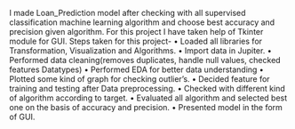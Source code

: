 I made  Loan_Prediction model after checking with all supervised classification machine learning algorithm and choose best accuracy and precision given algorithm. 
For this project I have taken help of Tkinter module for GUI.
Steps taken for this project-
•	Loaded all libraries for Transformation, Visualization and Algorithms.
•	Import data in Jupiter.
•	Performed data cleaning(removes duplicates, handle null values, checked features Datatypes)
•	Performed EDA for better data understanding
•	Plotted some kind of graph for checking outlier’s.
•	Decided feature for training and testing after Data preprocessing.
•	Checked with different kind of algorithm according to target.
•	Evaluated all algorithm and selected best one on the basis of accuracy and precision.
•	Presented  model in the form of GUI. 

